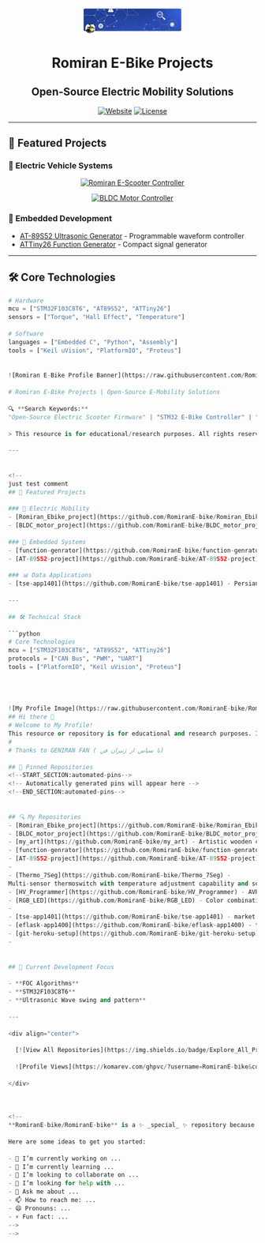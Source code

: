 <!-- Hidden SEO Elements -->
<meta name="description" content="Open-source electric scooter & BLDC motor control projects by Romiran - STM32 firmware, CAN bus implementation, and motor control algorithms">
<meta name="keywords" content="electric scooter, e-bike, STM32, BLDC motor, FOC algorithm, open-source hardware, Romiran, GitHub repository">
<!-- Canonical URL -->
<link rel="canonical" href="https://github.com/RomiranE-bike/RomiranE-bike">

<div align="center">
  <img src="https://raw.githubusercontent.com/RomiranE-bike/RomiranE-bike/main/profile.jpg" width="200" alt="Romiran E-Bike Projects Logo - Open Source Electric Mobility Solutions">

  <h1>Romiran E-Bike Projects</h1>
  
  <h2>Open-Source Electric Mobility Solutions</h2>
  
  [![Website](https://img.shields.io/badge/🌐_Romiran_Official-2E8B57)](https://romiran.com)
  [![License](https://img.shields.io/badge/📜_All_Rights_Reserved-Romiran_2024-blue)](https://github.com/RomiranE-bike)
</div>

---

## 🚀 Featured Projects

### 🔋 Electric Vehicle Systems
<div align="center">

[![Romiran E-Scooter Controller](https://github-readme-stats.vercel.app/api/pin/?username=RomiranE-bike&repo=Romiran_Ebike_project&theme=dark&show_owner=true)](https://github.com/RomiranE-bike/Romiran_Ebike_project)

[![BLDC Motor Controller](https://github-readme-stats.vercel.app/api/pin/?username=RomiranE-bike&repo=BLDC_motor_project&theme=dark&show_owner=true)](https://github.com/RomiranE-bike/BLDC_motor_project)

</div>

### 🔬 Embedded Development
- [AT-89S52 Ultrasonic Generator](https://github.com/RomiranE-bike/AT-89S52-project) - Programmable waveform controller
- [ATTiny26 Function Generator](https://github.com/RomiranE-bike/function-genrator) - Compact signal generator

---

## 🛠️ Core Technologies

```python
# Hardware
mcu = ["STM32F103C8T6", "AT89S52", "ATTiny26"]
sensors = ["Torque", "Hall Effect", "Temperature"]

# Software
languages = ["Embedded C", "Python", "Assembly"]
tools = ["Keil uVision", "PlatformIO", "Proteus"]


![Romiran E-Bike Profile Banner](https://raw.githubusercontent.com/RomiranE-bike/RomiranE-bike/main/profile.jpg)

# Romiran E-Bike Projects | Open-Source E-Mobility Solutions

🔍 **Search Keywords:**  
"Open-Source Electric Scooter Firmware" | "STM32 E-Bike Controller" | "Brushless Motor Control GitHub" | "Ultrasonic Wave Generator AT89S52"

> This resource is for educational/research purposes. All rights reserved for Romiran brand (name, logo, design). Unauthorized use prohibited.

---


<!--
just test comment
## 🚀 Featured Projects

### 🔌 Electric Mobility
- [Romiran_Ebike_project](https://github.com/RomiranE-bike/Romiran_Ebike_project) - Complete open-source firmware for Romiran electric scooters featuring torque sensing and CAN bus communication
- [BLDC_motor_project](https://github.com/RomiranE-bike/BLDC_motor_project) - Advanced brushless DC motor controller with Field-Oriented Control (FOC)

### 🔬 Embedded Systems
- [function-genrator](https://github.com/RomiranE-bike/function-genrator) - Ultrasonic wave generator using ATTiny26 microcontroller
- [AT-89S52-project](https://github.com/RomiranE-bike/AT-89S52-project) - Programmable ultrasonic wave generator with swing patterns

### 📊 Data Applications
- [tse-app1401](https://github.com/RomiranE-bike/tse-app1401) - Persian stock market data scraper and analysis toolkit

---

## 🛠️ Technical Stack

```python
# Core Technologies
mcu = ["STM32F103C8T6", "AT89S52", "ATTiny26"]
protocols = ["CAN Bus", "PWM", "UART"]
tools = ["PlatformIO", "Keil uVision", "Proteus"]




![My Profile Image](https://raw.githubusercontent.com/RomiranE-bike/RomiranE-bike/main/profile.jpg)
## Hi there 👋
# Welcome to My Profile!
This resource or repository is for educational and research purposes. Its use is subject to permission.
# 
# Thanks to GENIRAN FAN ( با سپاس از ژنیران فن)

## 📌 Pinned Repositories
<!--START_SECTION:automated-pins-->
<!-- Automatically generated pins will appear here -->
<!--END_SECTION:automated-pins-->


## 🔍 My Repositories 
- [Romiran_Ebike_project](https://github.com/RomiranE-bike/Romiran_Ebike_project) - The Romiran electric scooter project is an ambitious personal idea that I am building and developing with the aim of producing and commercializing it. I own the ownership or rights to the name, logo, design, idea, and document. Any use of them is subject to obtaining permission.
- [BLDC_motor_project](https://github.com/RomiranE-bike/BLDC_motor_project) - Brushless DC motor operation and testing.
- [my_art](https://github.com/RomiranE-bike/my_art) - Artistic wooden creations for friends.
- [function-genrator](https://github.com/RomiranE-bike/function-genrator) - Ultrasonic wave generator with ATTiny26.  
- [AT-89S52-project](https://github.com/RomiranE-bike/AT-89S52-project) - Project to create ultrasonic waves with swing and pattern capabilities with AT89S52.
- 
- [Thermo_7Seg](https://github.com/RomiranE-bike/Thermo_7Seg) - 
Multi-sensor thermoswitch with temperature adjustment capability and seven-segment display.
- [HV_Programmer](https://github.com/RomiranE-bike/HV_Programmer) - AVR Resetter.
- [RGB_LED](https://github.com/RomiranE-bike/RGB_LED) - Color combination flasher.
- 
- [tse-app1401](https://github.com/RomiranE-bike/tse-app1401) - market data scraping and analysis.
- [eflask-app1400](https://github.com/RomiranE-bike/eflask-app1400) - this is a test for heroku and flask app deployment.
- [git-heroku-setup](https://github.com/RomiranE-bike/git-heroku-setup) - some tips for git and heroku-00-11-27
- 


## 🌱 Current Development Focus

- **FOC Algorithms**
- **STM32F103C8T6**
- **Ultrasonic Wave swing and pattern**

---

<div align="center">
  
  [![View All Repositories](https://img.shields.io/badge/Explore_All_Projects-View_Repository_List-8A2BE2)](https://github.com/RomiranE-bike?tab=repositories)
  
  ![Profile Views](https://komarev.com/ghpvc/?username=RomiranE-bike&color=blueviolet&label=Profile+Views)

</div>


  
<!--
**RomiranE-bike/RomiranE-bike** is a ✨ _special_ ✨ repository because its `README.md` (this file) appears on your GitHub profile.

Here are some ideas to get you started:

- 🔭 I’m currently working on ...
- 🌱 I’m currently learning ...
- 👯 I’m looking to collaborate on ...
- 🤔 I’m looking for help with ...
- 💬 Ask me about ...
- 📫 How to reach me: ...
- 😄 Pronouns: ...
- ⚡ Fun fact: ...
-->
-->
